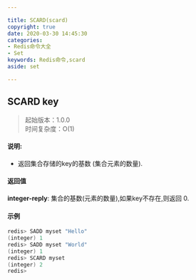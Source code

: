 ```yaml
---

title: SCARD(scard)
copyright: true
date: 2020-03-30 14:45:30
categories: 
- Redis命令大全
- Set
keywords: Redis命令,scard
aside: set

---
```

## SCARD key 
>起始版本：1.0.0<br/>时间复杂度：O(1)  


#### 说明:
* 返回集合存储的key的基数 (集合元素的数量).

#### 返回值


**integer-reply**: 集合的基数(元素的数量),如果key不存在,则返回 0.
#### 示例
```c
redis> SADD myset "Hello"
(integer) 1
redis> SADD myset "World"
(integer) 1
redis> SCARD myset
(integer) 2
redis> 
```
